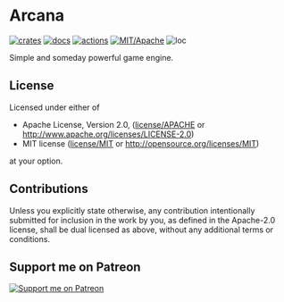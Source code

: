 # Arcana

[![crates](https://img.shields.io/crates/v/arcana.svg?style=for-the-badge&label=arcana)](https://crates.io/crates/arcana)
[![docs](https://img.shields.io/badge/docs.rs-arcana-66c2a5?style=for-the-badge&labelColor=555555&logoColor=white)](https://docs.rs/arcana)
[![actions](https://img.shields.io/github/workflow/status/zakarumych/arcana/badge/master?style=for-the-badge)](https://github.com/zakarumych/arcana/actions?query=workflow%3ARust)
[![MIT/Apache](https://img.shields.io/badge/license-MIT%2FApache-blue.svg?style=for-the-badge)](COPYING)
![loc](https://img.shields.io/tokei/lines/github/zakarumych/arcana?style=for-the-badge)


Simple and someday powerful game engine.

## License

Licensed under either of

* Apache License, Version 2.0, ([license/APACHE](license/APACHE) or http://www.apache.org/licenses/LICENSE-2.0)
* MIT license ([license/MIT](license/MIT) or http://opensource.org/licenses/MIT)

at your option.

## Contributions

Unless you explicitly state otherwise, any contribution intentionally submitted for inclusion in the work by you, as defined in the Apache-2.0 license, shall be dual licensed as above, without any additional terms or conditions.

## Support me on Patreon

[![Support me on Patreon](https://img.shields.io/endpoint.svg?url=https%3A%2F%2Fshieldsio-patreon.vercel.app%2Fapi%3Fusername%3Dzakarum%26type%3Dpatrons&style=for-the-badge)](https://patreon.com/zakarum)
